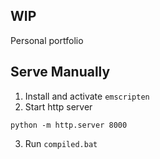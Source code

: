 ## WIP

Personal portfolio

## Serve Manually

1. Install and activate `emscripten`
2. Start http server
```
python -m http.server 8000
```
3. Run `compiled.bat`
